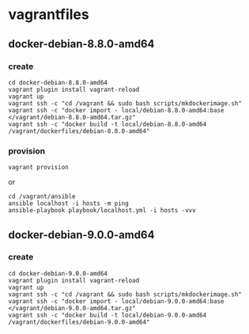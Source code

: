 vagrantfiles
============

docker-debian-8.8.0-amd64
-------------------------

### create

    cd docker-debian-8.8.0-amd64
    vagrant plugin install vagrant-reload
    vagrant up
    vagrant ssh -c "cd /vagrant && sudo bash scripts/mkdockerimage.sh"
    vagrant ssh -c "docker import - local/debian-8.8.0-amd64:base </vagrant/debian-8.8.0-amd64.tar.gz"
    vagrant ssh -c "docker build -t local/debian-8.8.0-amd64 /vagrant/dockerfiles/debian-8.8.0-amd64"

### provision

    vagrant provision

or

    cd /vagrant/ansible
    ansible localhost -i hosts -m ping
    ansible-playbook playbook/localhost.yml -i hosts -vvv

docker-debian-9.0.0-amd64
-------------------------

### create

    cd docker-debian-9.0.0-amd64
    vagrant plugin install vagrant-reload
    vagrant up
    vagrant ssh -c "cd /vagrant && sudo bash scripts/mkdockerimage.sh"
    vagrant ssh -c "docker import - local/debian-9.0.0-amd64:base </vagrant/debian-9.0.0-amd64.tar.gz"
    vagrant ssh -c "docker build -t local/debian-9.0.0-amd64 /vagrant/dockerfiles/debian-9.0.0-amd64"
